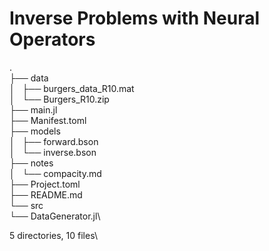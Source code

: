 # Inverse Problems with Neural Operators
.\
├── data\
│   ├── burgers_data_R10.mat\
│   └── Burgers_R10.zip\
├── main.jl\
├── Manifest.toml\
├── models\
│   ├── forward.bson\
│   └── inverse.bson\
├── notes\
│   └── compacity.md\
├── Project.toml\
├── README.md\
└── src\
    └── DataGenerator.jl\

5 directories, 10 files\
